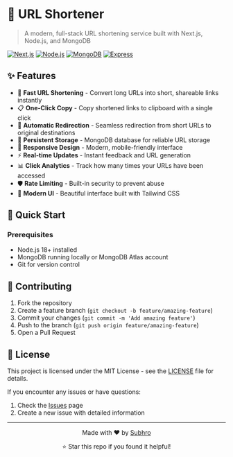 # 🔗 URL Shortener

> A modern, full-stack URL shortening service built with Next.js, Node.js, and MongoDB

[![Next.js](https://img.shields.io/badge/Next.js-13+-black?style=flat-square&logo=next.js)](https://nextjs.org/)
[![Node.js](https://img.shields.io/badge/Node.js-18+-green?style=flat-square&logo=node.js)](https://nodejs.org/)
[![MongoDB](https://img.shields.io/badge/MongoDB-6+-green?style=flat-square&logo=mongodb)](https://mongodb.com/)
[![Express](https://img.shields.io/badge/Express-4+-blue?style=flat-square&logo=express)](https://expressjs.com/)

## ✨ Features

- 🚀 **Fast URL Shortening** - Convert long URLs into short, shareable links instantly
- 📋 **One-Click Copy** - Copy shortened links to clipboard with a single click
- 🔄 **Automatic Redirection** - Seamless redirection from short URLs to original destinations
- 💾 **Persistent Storage** - MongoDB database for reliable URL storage
- 📱 **Responsive Design** - Modern, mobile-friendly interface
- ⚡ **Real-time Updates** - Instant feedback and URL generation
- 📊 **Click Analytics** - Track how many times your URLs have been accessed
- 🛡️ **Rate Limiting** - Built-in security to prevent abuse
- 🎨 **Modern UI** - Beautiful interface built with Tailwind CSS

## 🚀 Quick Start

### Prerequisites

- Node.js 18+ installed
- MongoDB running locally or MongoDB Atlas account
- Git for version control

## 🤝 Contributing

1. Fork the repository
2. Create a feature branch (`git checkout -b feature/amazing-feature`)
3. Commit your changes (`git commit -m 'Add amazing feature'`)
4. Push to the branch (`git push origin feature/amazing-feature`)
5. Open a Pull Request

## 📄 License

This project is licensed under the MIT License - see the [LICENSE](LICENSE) file for details.

If you encounter any issues or have questions:

1. Check the [Issues](https://github.com/imwSubhro/url-shortener/issues) page
2. Create a new issue with detailed information

---

<div align="center">
  <p>Made with ❤️ by <a href="https://github.com/imSubhro">Subhro</a></p>
  <p>⭐ Star this repo if you found it helpful!</p>
</div>

